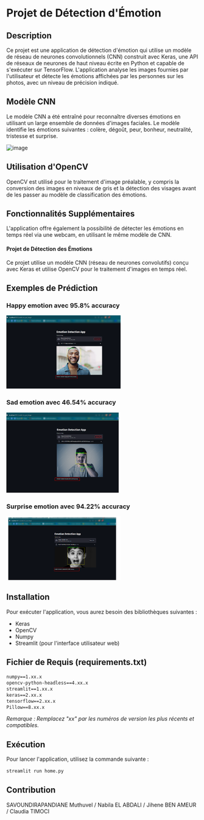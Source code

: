 # Projet de Détection d'Émotion

## Description
Ce projet est une application de détection d'émotion qui utilise un modèle de réseau de neurones convolutionnels (CNN) construit avec Keras, une API de réseaux de neurones de haut niveau écrite en Python et capable de s'exécuter sur TensorFlow. L'application analyse les images fournies par l'utilisateur et détecte les émotions affichées par les personnes sur les photos, avec un niveau de précision indiqué.

## Modèle CNN
Le modèle CNN a été entraîné pour reconnaître diverses émotions en utilisant un large ensemble de données d'images faciales. Le modèle identifie les émotions suivantes : colère, dégoût, peur, bonheur, neutralité, tristesse et surprise.

![image](https://github.com/Muthuvel15/Projet-IA-Machine-Learning/assets/60102777/5e82c06f-ab2a-46d4-8ca4-bed60f0a8748)



## Utilisation d'OpenCV
OpenCV est utilisé pour le traitement d'image préalable, y compris la conversion des images en niveaux de gris et la détection des visages avant de les passer au modèle de classification des émotions.

## Fonctionnalités Supplémentaires
L'application offre également la possibilité de détecter les émotions en temps réel via une webcam, en utilisant le même modèle de CNN.



#### Projet de Détection des Émotions

Ce projet utilise un modèle CNN (réseau de neurones convolutifs) conçu avec Keras et utilise OpenCV pour le traitement d'images en temps réel.

## Exemples de Prédiction

### Happy emotion avec 95.8% accuracy

<img src="./image/capture_ecran/happy.png" width="300" alt="Happy Emotion" title="Happy Emotion">

### Sad emotion avec 46.54% accuracy

<img src="./image/capture_ecran/sad.png" width="300" alt="sad Emotion" title="sad Emotion">

### Surprise emotion avec 94.22% accuracy

<img src="./image/capture_ecran/surprise.png" width="300" alt="surprise Emotion" title="surprise Emotion">


## Installation
Pour exécuter l'application, vous aurez besoin des bibliothèques suivantes :
- Keras
- OpenCV
- Numpy
- Streamlit (pour l'interface utilisateur web)

## Fichier de Requis (requirements.txt)
```
numpy==1.xx.x
opencv-python-headless==4.xx.x
streamlit==1.xx.x
keras==2.xx.x
tensorflow==2.xx.x
Pillow==8.xx.x
```
*Remarque : Remplacez "xx" par les numéros de version les plus récents et compatibles.*

## Exécution
Pour lancer l'application, utilisez la commande suivante :
```sh
streamlit run home.py
```

## Contribution
SAVOUNDIRAPANDIANE Muthuvel / Nabila EL ABDALI / Jihene BEN AMEUR / Claudia TIMOCI


